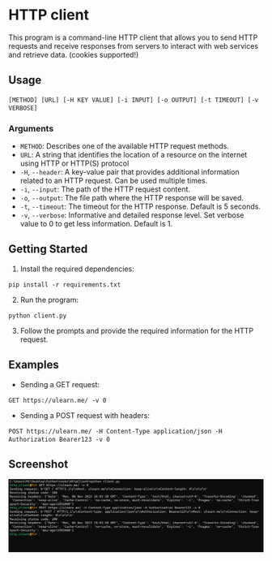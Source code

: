 # HTTP client

This program is a command-line HTTP client that allows you to send HTTP
requests and receive responses from servers to interact with web services and
retrieve data. (cookies supported!)

## Usage

```
[METHOD] [URL] [-H KEY VALUE] [-i INPUT] [-o OUTPUT] [-t TIMEOUT] [-v VERBOSE]
```

### Arguments

- `METHOD`: Describes one of the available HTTP request methods.
- `URL`: A string that identifies the location of a resource on the internet using HTTP or HTTP(S) protocol
- `-H`, `--header`: A key-value pair that provides additional information
  related to an HTTP request. Can be used multiple times.
- `-i`, `--input`: The path of the HTTP request content.
- `-o`, `--output`: The file path where the HTTP response will be saved.
- `-t`, `--timeout`: The timeout for the HTTP response. Default is 5 seconds.
- `-v`, `--verbose`: Informative and detailed response level. Set verbose value to 0 to get less information. Default is 1.

## Getting Started

1. Install the required dependencies:

```
pip install -r requirements.txt
```

2. Run the program:

```
python client.py
```

3. Follow the prompts and provide the required information for the HTTP
   request.

## Examples

- Sending a GET request:

```
GET https://ulearn.me/ -v 0
```

- Sending a POST request with headers:

```
POST https://ulearn.me/ -H Content-Type application/json -H Authorization Bearer123 -v 0
```

## Screenshot
![Example Screenshot](img.png)